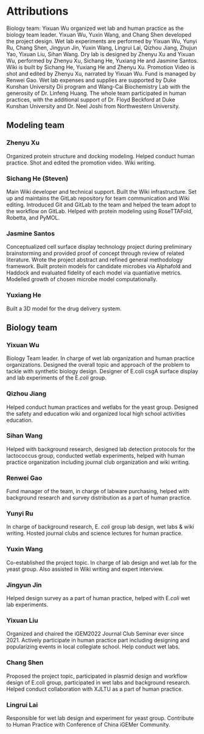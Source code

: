 # Attributions

Biology team:  Yixuan Wu organized wet lab and human practice as the biology
team leader. Yixuan Wu, Yuxin Wang, and Chang Shen developed the project
design. Wet lab experiments are performed by Yixuan Wu, Yunyi Ru, Chang Shen,
Jingyun Jin, Yuxin Wang, Lingrui Lai, Qizhou Jiang, Zhujun Yao, Yixuan Liu,
Sihan Wang. Dry lab is designed by Zhenyu Xu and Yixuan Wu, performed by Zhenyu
Xu, Sichang He, Yuxiang He and Jasmine Santos. Wiki is built by Sichang He,
Yuxiang He and Zhenyu Xu. Promotion Video is shot and edited by Zhenyu Xu,
narrated by Yixuan Wu. Fund is managed by Renwei Gao. Wet lab expenses and
supplies are supported by Duke Kunshan University Dii program and Wang-Cai
Biochemistry Lab with the generosity of Dr. Linfeng Huang. The whole team
participated in human practices, with the additional support of Dr. Floyd
Beckford at Duke Kunshan University and Dr. Neel Joshi from Northwestern
University.

## Modeling team

### Zhenyu Xu

Organized protein structure and docking modeling.
Helped conduct human practice.
Shot and edited the promotion video.
Wiki writing.

### Sichang He (Steven)

Main Wiki developer and technical support.
Built the Wiki infrastructure.
Set up and maintains the GitLab repository
for team communication and Wiki editing.
Introduced Git and GitLab to the team and
helped the team adopt to the workflow on GitLab.
Helped with protein modeling using RoseTTAFold, Robetta, and PyMOL.

### Jasmine Santos

Conceptualized cell surface display technology project during preliminary
brainstorming and provided proof of concept through review of related
literature.
Wrote the project abstract and refined general methodology framework. Built
protein models for candidate microbes via Alphafold and Haddock and evaluated
fidelity of each model via quantiative metrics.
Modelled growth of chosen microbe model computationally.

### Yuxiang He

Built a 3D model for the drug delivery system.

## Biology team

### Yixuan Wu

Biology Team leader.
In charge of wet lab organization and human practice organizations.
Designed the overall topic and approach of the problem to tackle
with synthetic biology design. Designer of E.coli csgA surface display
and lab experiments of the E.*coli* group.

### Qizhou Jiang

Helped conduct human practices and wetlabs for the yeast group.
Designed the safety and education wiki and organized local high school
activities education.

### Sihan Wang
Helped with background research, designed lab detection protocols for the
lactococcus group,
conducted wetlab experiments,
helped with human practice organization including journal club organization and
wiki writing.

### Renwei Gao
Fund manager of the team, in charge of labware purchasing,
helped with background research and survey distribution as a part of human
practice.

### Yunyi Ru
In charge of background research, E. *coli* group lab design, wet labs & wiki
writing.
Hosted journal clubs and science lectures for human practice.

### Yuxin Wang
Co-established the project topic. In charge of lab design and wet lab for the
yeast group.
Also assisted in Wiki writing and expert interview.

### Jingyun Jin
Helped design survey as a part of human practice, helped with E.*coli* wet lab
experiments.

### Yixuan Liu
Organized and chaired the iGEM2022 Journal Club Seminar ever since 2021.
Actively participate in human practice part including designing and
popularizing events in local collegiate school.
Help conduct wet labs.

### Chang Shen

Proposed the project topic, participated in plasmid design and workflow design
of E.coli group,
participated in wet labs and background research.
Helped conduct collaboration with XJLTU as a part of human practice.

### Lingrui Lai

Responsible for wet lab design and experiment for yeast group.
Contribute to Human Practice with Conference of China iGEMer Community.
